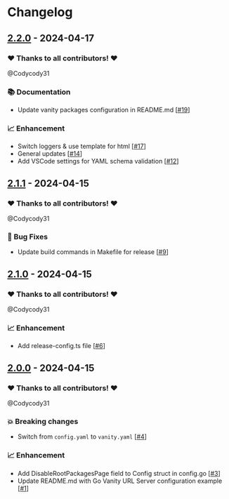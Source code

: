 # Changelog

## [2.2.0](https://github.com/Codycody31/go-vanity/releases/tag/2.2.0) - 2024-04-17

### ❤️ Thanks to all contributors! ❤️

@Codycody31

### 📚 Documentation

- Update vanity packages configuration in README.md [[#19](https://github.com/Codycody31/go-vanity/pull/19)]

### 📈 Enhancement

- Switch loggers & use template for html [[#17](https://github.com/Codycody31/go-vanity/pull/17)]
- General updates [[#14](https://github.com/Codycody31/go-vanity/pull/14)]
- Add VSCode settings for YAML schema validation [[#12](https://github.com/Codycody31/go-vanity/pull/12)]

## [2.1.1](https://github.com/Codycody31/go-vanity/releases/tag/2.1.1) - 2024-04-15

### ❤️ Thanks to all contributors! ❤️

@Codycody31

### 🐛 Bug Fixes

- Update build commands in Makefile for release [[#9](https://github.com/Codycody31/go-vanity/pull/9)]

## [2.1.0](https://github.com/Codycody31/go-vanity/releases/tag/2.1.0) - 2024-04-15

### ❤️ Thanks to all contributors! ❤️

@Codycody31

### 📈 Enhancement

- Add release-config.ts file [[#6](https://github.com/Codycody31/go-vanity/pull/6)]

## [2.0.0](https://github.com/Codycody31/go-vanity/releases/tag/2.0.0) - 2024-04-15

### ❤️ Thanks to all contributors! ❤️

@Codycody31

### 💥 Breaking changes

- Switch from `config.yaml` to `vanity.yaml` [[#4](https://github.com/Codycody31/go-vanity/pull/4)]

### 📈 Enhancement

- Add DisableRootPackagesPage field to Config struct in config.go [[#3](https://github.com/Codycody31/go-vanity/pull/3)]
- Update README.md with Go Vanity URL Server configuration example [[#1](https://github.com/Codycody31/go-vanity/pull/1)]
